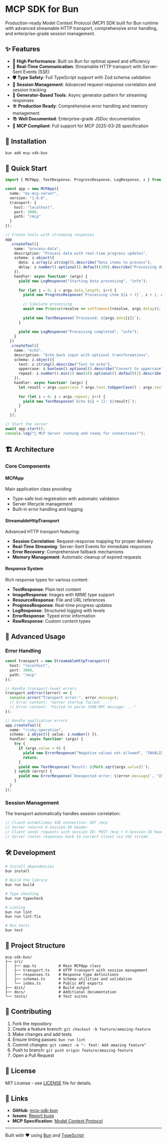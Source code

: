 # MCP SDK for Bun

Production-ready Model Context Protocol (MCP) SDK built for Bun runtime with advanced streamable HTTP transport, comprehensive error handling, and enterprise-grade session management.

## ✨ Features

- 🚀 **High Performance**: Built on Bun for optimal speed and efficiency
- 🔄 **Real-Time Communication**: Streamable HTTP transport with Server-Sent Events (SSE)
- 🛡️ **Type Safety**: Full TypeScript support with Zod schema validation
- 📡 **Session Management**: Advanced request-response correlation and session tracking
- 🔧 **Generator-Based Tools**: Async generator pattern for streaming responses
- 🛠️ **Production Ready**: Comprehensive error handling and memory management
- 📚 **Well Documented**: Enterprise-grade JSDoc documentation
- 🎯 **MCP Compliant**: Full support for MCP 2025-03-26 specification

## 🚀 Installation

```bash
bun add mcp-sdk-bun
```

## 📖 Quick Start

```typescript
import { MCPApp, TextResponse, ProgressResponse, LogResponse, z } from "mcp-sdk-bun";

const app = new MCPApp({
  name: "my-mcp-server",
  version: "1.0.0",
  transport: {
    host: "localhost",
    port: 3000,
    path: "/mcp"
  }
});

// Create tools with streaming responses
app
  .createTool({
    name: "process-data",
    description: "Process data with real-time progress updates",
    schema: z.object({
      data: z.array(z.string()).describe("Data items to process"),
      delay: z.number().optional().default(100).describe("Processing delay in ms")
    }),
    handler: async function* (args) {
      yield new LogResponse("Starting data processing", "info");
      
      for (let i = 0; i < args.data.length; i++) {
        yield new ProgressResponse(`Processing item ${i + 1}`, i + 1, args.data.length);
        
        // Simulate processing
        await new Promise(resolve => setTimeout(resolve, args.delay));
        
        yield new TextResponse(`Processed: ${args.data[i]}`);
      }
      
      yield new LogResponse("Processing completed", "info");
    }
  })
  .createTool({
    name: "echo",
    description: "Echo back input with optional transformations",
    schema: z.object({
      text: z.string().describe("Text to echo"),
      uppercase: z.boolean().optional().describe("Convert to uppercase"),
      repeat: z.number().min(1).max(10).optional().default(1).describe("Number of repetitions")
    }),
    handler: async function* (args) {
      let result = args.uppercase ? args.text.toUpperCase() : args.text;
      
      for (let i = 0; i < args.repeat; i++) {
        yield new TextResponse(`Echo ${i + 1}: ${result}`);
      }
    }
  });

// Start the server
await app.start();
console.log("🎯 MCP Server running and ready for connections!");
```

## 🏗️ Architecture

### Core Components

#### **MCPApp**
Main application class providing:
- Type-safe tool registration with automatic validation
- Server lifecycle management
- Built-in error handling and logging

#### **StreamableHttpTransport**
Advanced HTTP transport featuring:
- **Session Correlation**: Request-response mapping for proper delivery
- **Real-Time Streaming**: Server-Sent Events for immediate responses
- **Error Recovery**: Comprehensive fallback mechanisms
- **Memory Management**: Automatic cleanup of expired requests

#### **Response System**
Rich response types for various content:
- **TextResponse**: Plain text content
- **ImageResponse**: Images with MIME type support
- **ResourceResponse**: File and URL references
- **ProgressResponse**: Real-time progress updates
- **LogResponse**: Structured logging with levels
- **ErrorResponse**: Typed error information
- **RawResponse**: Custom content types

## 🔧 Advanced Usage

### Error Handling

```typescript
const transport = new StreamableHttpTransport({
  host: "localhost",
  port: 3000,
  path: "/mcp"
});

// Handle transport-level errors
transport.onError((error) => {
  console.error("Transport error:", error.message);
  // Error context: "Server startup failed: ..." 
  // Error context: "Failed to parse JSON-RPC message: ..."
});

// Handle application errors
app.createTool({
  name: "risky-operation",
  schema: z.object({ value: z.number() }),
  handler: async function* (args) {
    try {
      if (args.value < 0) {
        yield new ErrorResponse("Negative values not allowed", "INVALID_INPUT");
        return;
      }
      yield new TextResponse(`Result: ${Math.sqrt(args.value)}`);
    } catch (error) {
      yield new ErrorResponse(`Unexpected error: ${error.message}`, "INTERNAL_ERROR");
    }
  }
});
```

### Session Management

The transport automatically handles session correlation:

```typescript
// Client establishes SSE connection: GET /mcp
// Server returns X-Session-ID header
// Client sends requests with session ID: POST /mcp + X-Session-ID header
// Server routes responses back to correct client via SSE stream
```

## 🛠️ Development

```bash
# Install dependencies
bun install

# Build the library
bun run build

# Type checking
bun run typecheck

# Linting
bun run lint
bun run lint:fix

# Run tests
bun test
```

## 📁 Project Structure

```
mcp-sdk-bun/
├── src/
│   ├── app.ts          # Main MCPApp class
│   ├── transport.ts    # HTTP transport with session management
│   ├── responses.ts    # Response type definitions
│   ├── schemas.ts      # Schema utilities and validation
│   └── index.ts        # Public API exports
├── dist/               # Build output
├── docs/               # Additional documentation
└── tests/              # Test suites
```

## 🤝 Contributing

1. Fork the repository
2. Create a feature branch: `git checkout -b feature/amazing-feature`
3. Make changes and add tests
4. Ensure linting passes: `bun run lint`
5. Commit changes: `git commit -m "✨ feat: Add amazing feature"`
6. Push to branch: `git push origin feature/amazing-feature`
7. Open a Pull Request

## 📄 License

MIT License - see [LICENSE](LICENSE) file for details.

## 🔗 Links

- **GitHub**: [mcp-sdk-bun](https://github.com/the-ihor/mcp-sdk-bun)
- **Issues**: [Report bugs](https://github.com/the-ihor/mcp-sdk-bun/issues)
- **MCP Specification**: [Model Context Protocol](https://modelcontextprotocol.io)

---

Built with ❤️ using [Bun](https://bun.sh) and [TypeScript](https://typescriptlang.org)